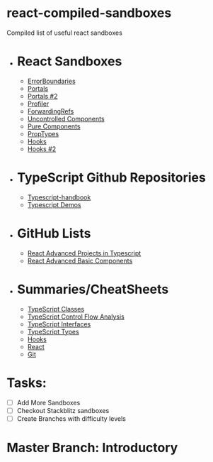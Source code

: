 # react-compiled-sandboxes

Compiled list of useful react sandboxes

<!-- Sandboxes-->
* # React Sandboxes
  * [ErrorBoundaries](https://codesandbox.io/s/djfng)
  * [Portals](https://codesandbox.io/s/t70eq)
  * [Portals #2](https://codepen.io/gaearon/pen/yzMaBd?editors=0010)
  * [Profiler](https://codesandbox.io/s/7jroojkv30)
  * [ForwardingRefs](https://codesandbox.io/s/pyqq0o9mk7)
  * [Uncontrolled Components](https://codepen.io/gaearon/pen/WooRWa?editors=0010)
  * [Pure Components](https://codesandbox.io/s/40jlzo1810)
  * [PropTypes](https://codesandbox.io/s/kmj356yp15)
  * [Hooks](https://codesandbox.io/s/react-hooks-usememo-and-usecallback-ee2fb)
  * [Hooks #2](https://codesandbox.io/s/advanced-react-hooks-grf7o)
* # TypeScript Github Repositories
  * [Typescript-handbook](https://github.com/aravindd7/TypeScript-Handbook)
  * [Typescript Demos](https://github.com/aravindd7/TypeScriptDemos)
* # GitHub Lists
  * [React Advanced Projects in Typescript](https://github.com/stars/aravindd7/lists/react-advanced-projects)
  * [React Advanced Basic Components](https://github.com/stars/aravindd7/lists/react-learning-advanced)
* # Summaries/CheatSheets
  * [TypeScript Classes](https://github.com/aravindd7/react-compiled-sandboxes/blob/intermediate/assets/TypeScript%20Classes.png)
  * [TypeScript Control Flow Analysis](https://github.com/aravindd7/react-compiled-sandboxes/blob/intermediate/assets/TypeScript%20Control%20Flow%20Analysis.png)
  * [TypeScript Interfaces](https://github.com/aravindd7/react-compiled-sandboxes/blob/intermediate/assets/TypeScript%20Interfaces.png)
  * [TypeScript Types](https://github.com/aravindd7/react-compiled-sandboxes/blob/intermediate/assets/TypeScript%20Types.png)
  * [Hooks](https://github.com/aravindd7/react-compiled-sandboxes/blob/intermediate/assets/Hooks%20CheatSheet.png)
  * [React](https://github.com/aravindd7/react-compiled-sandboxes/blob/intermediate/assets/ReactCheatSheet1.png)
  * [Git](https://github.com/aravindd7/react-compiled-sandboxes/blob/intermediate/assets/Git%20CheatSheet.jpg)

<!--Tasks-->

# Tasks: 
* [ ] Add More Sandboxes
* [ ] Checkout Stackblitz sandboxes
* [ ] Create Branches with difficulty levels

# Master Branch: Introductory